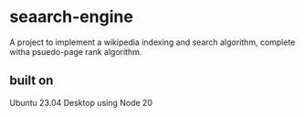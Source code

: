 # seaarch-engine
A project to implement a wikipedia indexing and search algorithm, complete witha psuedo-page rank algorithm. 

## built on
Ubuntu 23.04 Desktop using Node 20

